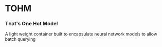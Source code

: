 # TOHM
### That's One Hot Model
A light weight container built to encapsulate neural network models to allow batch querying
